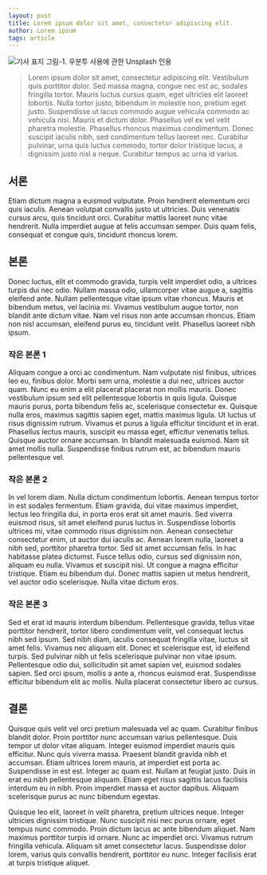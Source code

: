 ```yaml
---
layout: post
title: Lorem ipsum dolor sit amet, consectetur adipiscing elit.
author: Lorem ipsum
tags: article
---
```


![기사 표지](https://customconnect.github.io/images/20231002/01.jpg)
그림-1. 우분투 사용에 관한 Unsplash 인용

> Lorem ipsum dolor sit amet, consectetur adipiscing elit. Vestibulum quis porttitor dolor. Sed massa magna, congue nec est ac, sodales fringilla tortor. Mauris luctus cursus quam, eget ultricies elit laoreet lobortis. Nulla tortor justo, bibendum in molestie non, pretium eget justo. Suspendisse ut lacus commodo augue vehicula commodo ac vehicula nisi. Mauris et dictum dolor. Phasellus vel ex vel velit pharetra molestie. Phasellus rhoncus maximus condimentum. Donec suscipit iaculis nibh, sed condimentum tellus laoreet nec. Curabitur pulvinar, urna quis luctus commodo, tortor dolor tristique lacus, a dignissim justo nisl a neque. Curabitur tempus ac urna id varius.

## 서론

Etiam dictum magna a euismod vulputate. Proin hendrerit elementum orci quis iaculis. Aenean volutpat convallis justo ut ultricies. Duis venenatis cursus arcu, quis tincidunt orci. Curabitur mattis laoreet nunc vitae hendrerit. Nulla imperdiet augue at felis accumsan semper. Duis quam felis, consequat et congue quis, tincidunt rhoncus lorem.

## 본론

Donec luctus, elit et commodo gravida, turpis velit imperdiet odio, a ultrices turpis dui nec odio. Nullam massa odio, ullamcorper vitae augue a, sagittis eleifend ante. Nullam pellentesque vitae ipsum vitae rhoncus. Mauris et bibendum metus, vel lacinia mi. Vivamus vestibulum augue tortor, non blandit ante dictum vitae. Nam vel risus non ante accumsan rhoncus. Etiam non nisl accumsan, eleifend purus eu, tincidunt velit. Phasellus laoreet nibh ipsum.

### 작은 본론 1

Aliquam congue a orci ac condimentum. Nam vulputate nisl finibus, ultrices leo eu, finibus dolor. Morbi sem urna, molestie a dui nec, ultrices auctor quam. Nunc eu enim a elit placerat placerat non mollis mauris. Donec vestibulum ipsum sed elit pellentesque lobortis in quis ligula. Quisque mauris purus, porta bibendum felis ac, scelerisque consectetur ex. Quisque nulla eros, maximus sagittis sapien eget, mattis maximus ligula. Ut luctus ut risus dignissim rutrum. Vivamus et purus a ligula efficitur tincidunt et in erat. Phasellus lectus mauris, suscipit eu massa eget, efficitur venenatis tellus. Quisque auctor ornare accumsan. In blandit malesuada euismod. Nam sit amet mollis nulla. Suspendisse finibus rutrum est, ac bibendum mauris pellentesque vel.

### 작은 본론 2

In vel lorem diam. Nulla dictum condimentum lobortis. Aenean tempus tortor in est sodales fermentum. Etiam gravida, dui vitae maximus imperdiet, lectus leo fringilla dui, in porta eros erat sit amet mauris. Sed viverra euismod risus, sit amet eleifend purus luctus in. Suspendisse lobortis ultrices mi, vitae commodo risus dignissim non. Aenean consectetur consectetur enim, ut auctor dui iaculis ac. Aenean lorem nulla, laoreet a nibh sed, porttitor pharetra tortor. Sed sit amet accumsan felis. In hac habitasse platea dictumst. Fusce tellus odio, cursus sed dignissim non, aliquam eu nulla. Vivamus et suscipit nisi. Ut congue a magna efficitur tristique. Etiam eu bibendum dui. Donec mattis sapien ut metus hendrerit, vel auctor odio scelerisque. Nulla vitae dictum eros.

### 작은 본론 3

Sed et erat id mauris interdum bibendum. Pellentesque gravida, tellus vitae porttitor hendrerit, tortor libero condimentum velit, vel consequat lectus nibh sed ipsum. Sed nibh diam, iaculis consequat fringilla vitae, luctus sit amet felis. Vivamus nec aliquam elit. Donec et scelerisque est, id eleifend turpis. Sed pulvinar nibh ut felis scelerisque pulvinar non vitae ipsum. Pellentesque odio dui, sollicitudin sit amet sapien vel, euismod sodales sapien. Sed orci ipsum, mollis a ante a, rhoncus euismod erat. Suspendisse efficitur bibendum elit ac mollis. Nulla placerat consectetur libero ac cursus.

## 결론

Quisque quis velit vel orci pretium malesuada vel ac quam. Curabitur finibus blandit dolor. Proin porttitor nunc accumsan varius pellentesque. Duis tempor ut dolor vitae aliquam. Integer euismod imperdiet mauris quis efficitur. Nunc quis viverra massa. Praesent blandit gravida nibh et accumsan. Etiam ultrices lorem mauris, at imperdiet est porta ac. Suspendisse in est est. Integer ac quam est. Nullam at feugiat justo. Duis in erat eu nibh pellentesque aliquam. Etiam eget risus sagittis lacus facilisis interdum eu in nibh. Proin imperdiet massa et auctor dapibus. Aliquam scelerisque purus ac nunc bibendum egestas.

Quisque leo elit, laoreet in velit pharetra, pretium ultrices neque. Integer ultricies dignissim tristique. Nunc suscipit nisi nec purus ornare, eget tempus nunc commodo. Proin dictum lacus ac ante bibendum aliquet. Nam maximus porttitor turpis id ornare. Nunc ac imperdiet orci. Vivamus rutrum fringilla vehicula. Aliquam sit amet consectetur lacus. Suspendisse dolor lorem, varius quis convallis hendrerit, porttitor eu nunc. Integer facilisis erat at turpis tristique aliquet.




